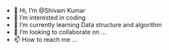 - 👋 Hi, I’m @Shivam Kumar
- 👀 I’m interested in coding
- 🌱 I’m currently learning Data structure and algorithm
- 💞️ I’m looking to collaborate on ...
- 📫 How to reach me ...

<!---
Wanted8232/Wanted8232 is a ✨ special ✨ repository because its `README.md` (this file) appears on your GitHub profile.
You can click the Preview link to take a look at your changes.
--->
